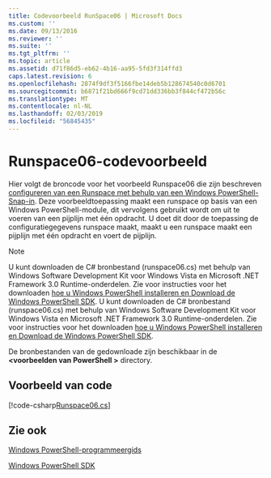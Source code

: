 ```yaml
---
title: Codevoorbeeld RunSpace06 | Microsoft Docs
ms.custom: ''
ms.date: 09/13/2016
ms.reviewer: ''
ms.suite: ''
ms.tgt_pltfrm: ''
ms.topic: article
ms.assetid: d71f86d5-eb62-4b16-aa95-5fd3f314ffd3
caps.latest.revision: 6
ms.openlocfilehash: 2874f9df3f5166fbe14deb5b128674540c0d6701
ms.sourcegitcommit: b6871f21bd666f9cd71dd336bb3f844cf472b56c
ms.translationtype: MT
ms.contentlocale: nl-NL
ms.lasthandoff: 02/03/2019
ms.locfileid: "56845435"
---
```

# <a name="runspace06-code-sample"></a>Runspace06-codevoorbeeld

Hier volgt de broncode voor het voorbeeld Runspace06 die zijn beschreven [configureren van een Runspace met behulp van een Windows PowerShell-Snap-in](http://msdn.microsoft.com/en-us/a7289ee8-9732-49ee-91c7-d533e9538b83). Deze voorbeeldtoepassing maakt een runspace op basis van een Windows PowerShell-module, dit vervolgens gebruikt wordt om uit te voeren van een pijplijn met één opdracht. U doet dit door de toepassing de configuratiegegevens runspace maakt, maakt u een runspace maakt een pijplijn met één opdracht en voert de pijplijn.

> [!NOTE]
> U kunt downloaden de C# bronbestand (runspace06.cs) met behulp van Windows Software Development Kit voor Windows Vista en Microsoft .NET Framework 3.0 Runtime-onderdelen. Zie voor instructies voor het downloaden [hoe u Windows PowerShell installeren en Download de Windows PowerShell SDK](/powershell/developer/installing-the-windows-powershell-sdk).
> U kunt downloaden de C# bronbestand (runspace06.cs) met behulp van Windows Software Development Kit voor Windows Vista en Microsoft .NET Framework 3.0 Runtime-onderdelen. Zie voor instructies voor het downloaden [hoe u Windows PowerShell installeren en Download de Windows PowerShell SDK](/powershell/developer/installing-the-windows-powershell-sdk).
>
> De bronbestanden van de gedownloade zijn beschikbaar in de  **\<voorbeelden van PowerShell >** directory.

## <a name="code-sample"></a>Voorbeeld van code

[!code-csharp[Runspace06.cs](../../powershell-sdk-samples/SDK-2.0/csharp/Runspace06/Runspace06.cs#L11-L85 "Runspace06.cs")]

## <a name="see-also"></a>Zie ook

[Windows PowerShell-programmeergids](./windows-powershell-programmer-s-guide.md)

[Windows PowerShell SDK](../windows-powershell-reference.md)